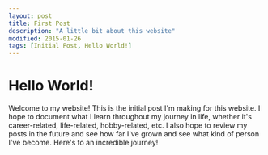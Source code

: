 ```yaml
---
layout: post
title: First Post
description: "A little bit about this website"
modified: 2015-01-26
tags: [Initial Post, Hello World!]
---
```



# Hello World!

Welcome to my website! This is the initial post I'm making for this website. 
I hope to document what I learn throughout my journey in life, whether it's career-related, life-related, hobby-related, etc.
I also hope to review my posts in the future and see how far I've grown and see what kind of person I've become. 
Here's to an incredible journey!

